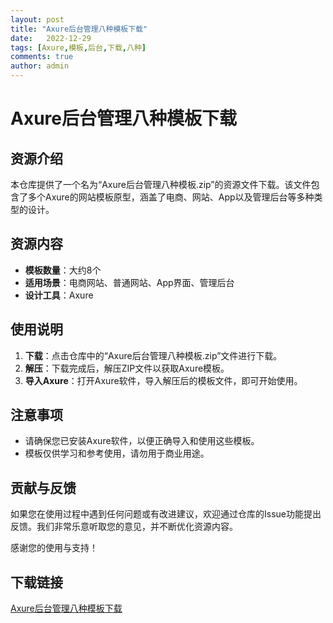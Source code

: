 ```yaml
---
layout: post
title: "Axure后台管理八种模板下载"
date:   2022-12-29
tags: [Axure,模板,后台,下载,八种]
comments: true
author: admin
---
```

# Axure后台管理八种模板下载

## 资源介绍

本仓库提供了一个名为“Axure后台管理八种模板.zip”的资源文件下载。该文件包含了多个Axure的网站模板原型，涵盖了电商、网站、App以及管理后台等多种类型的设计。

## 资源内容

- **模板数量**：大约8个
- **适用场景**：电商网站、普通网站、App界面、管理后台
- **设计工具**：Axure

## 使用说明

1. **下载**：点击仓库中的“Axure后台管理八种模板.zip”文件进行下载。
2. **解压**：下载完成后，解压ZIP文件以获取Axure模板。
3. **导入Axure**：打开Axure软件，导入解压后的模板文件，即可开始使用。

## 注意事项

- 请确保您已安装Axure软件，以便正确导入和使用这些模板。
- 模板仅供学习和参考使用，请勿用于商业用途。

## 贡献与反馈

如果您在使用过程中遇到任何问题或有改进建议，欢迎通过仓库的Issue功能提出反馈。我们非常乐意听取您的意见，并不断优化资源内容。

感谢您的使用与支持！

## 下载链接

[Axure后台管理八种模板下载](https://pan.quark.cn/s/390b1cd5986b)